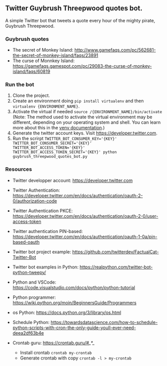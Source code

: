 ## Twitter Guybrush Threepwood quotes bot.

A simple Twitter bot that tweets a quote every hour of the mighty pirate, Guybrush Threepwood.

### Guybrush quotes
- The secret of Monkey Island: http://www.gamefaqs.com/pc/562681-the-secret-of-monkey-island/faqs/23891
- The curse of Monnkey Island: https://gamefaqs.gamespot.com/pc/29083-the-curse-of-monkey-island/faqs/60819

### Run the bot

1. Clone the project.
2. Create an environment doing `pip install virtualenv` and then `virtualenv {ENVIRONMENT_NAME}`. 
3. Activate the virtual if needed `source /{ENVIRONMENT_NAME}/bin/activate` (Note: The method used to activate the virtual environment may be different, depending on your operating system and shell. You can learn more about this in the [venv documentation](https://docs.python.org/3/library/venv.html).)
4. Generate the twitter account keys. Visit https://developer.twitter.com.
5. Run the scrirpt `TWITTER_BOT_CONSUMER_KEY='{KEY}' TWITTER_BOT_CONSUMER_SECRET='{KEY}' TWITTER_BOT_ACCESS_TOKEN='{KEY}' TWITTER_BOT_ACCESS_TOKEN_SECRET='{KEY}' python guybrush_threepwood_quotes_bot.py`

### Resources

- Twitter developper account: https://developer.twitter.com
- Twitter Authentication: https://developer.twitter.com/en/docs/authentication/oauth-2-0/authorization-code
- Twitter Authentication PKCE: https://developer.twitter.com/en/docs/authentication/oauth-2-0/user-access-token
- Twitter authentication PIN-based: https://developer.twitter.com/en/docs/authentication/oauth-1-0a/pin-based-oauth
- Twitter bot project example: https://github.com/twitterdev/FactualCat-Twitter-Bot
- Twitter bot examples in Python: https://realpython.com/twitter-bot-python-tweepy/

- Python and VSCode: https://code.visualstudio.com/docs/python/python-tutorial
- Python programmer: https://wiki.python.org/moin/BeginnersGuide/Programmers
- os Python: https://docs.python.org/3/library/os.html

- Schedule Python: https://towardsdatascience.com/how-to-schedule-python-scripts-with-cron-the-only-guide-youll-ever-need-deea2df63b4e
- Crontab guru: https://crontab.guru/#*_*_*_*_* 
  - Install crontab `crontab my-crontab`
  - Generate crontab with copy `crontab -l > my-crontab`